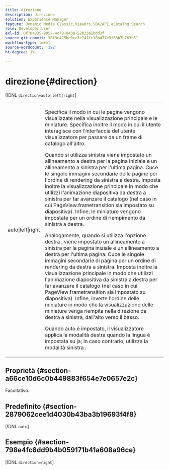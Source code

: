 ```yaml
---
title: direzione
description: direzione
solution: Experience Manager
feature: Dynamic Media Classic,Viewers,SDK/API,eCatalog Search
role: Developer,User
exl-id: 0f78a835-9057-4c79-843a-52b33a1bdd3f
source-git-commit: 38f3e425be0ce3e241fc18b477e3f68b7b763b51
workflow-type: tm+mt
source-wordcount: '192'
ht-degree: 1%

---
```


# direzione{#direction}

[!DNL `direction=auto|left|right`]

<table id="table_1D425B7685D448459CD3FE8D683C813C"> 
 <tbody> 
  <tr> 
   <td colname="col1"> <p> <span class="codeph"> auto|left|right </span> </p> </td> 
   <td colname="col2"> <p>Specifica il modo in cui le pagine vengono visualizzate nella visualizzazione principale e le miniature. Specifica inoltre il modo in cui il utente interagisce con l'interfaccia del utente visualizzatore per passare da un frame di catalogo all'altro. </p> <p>Quando <span class="codeph"> si utilizza sinistra </span> viene impostato un allineamento a destra per la pagina iniziale e un allineamento a sinistra per l'ultima pagina. Cuce le singole immagini secondarie delle pagine per l'ordine di rendering da sinistra a destra. Imposta inoltre la visualizzazione principale in modo che utilizzi l'animazione diapositiva da destra a sinistra per far avanzare il catalogo (nel caso in cui <span class="codeph"> PageView.frametransition </span> sia impostato su diapositiva). Infine, le miniature vengono impostate per un ordine di riempimento da sinistra a destra. </p> <p>Analogamente, quando <span class="codeph"> si utilizza l'opzione destra </span> , viene impostato un allineamento a sinistra per la pagina iniziale e un allineamento a destra per l'ultima pagina. Cuce le singole immagini secondarie di pagina per un ordine di rendering da destra a sinistra. Imposta inoltre la visualizzazione principale in modo che utilizzi l'animazione diapositiva da sinistra a destra per far avanzare il catalogo (nel caso in cui <span class="codeph"> PageView.frametransition </span> sia impostato su diapositiva). Infine, inverte l'ordine delle miniature in modo che la visualizzazione delle miniature venga riempita nella direzione da destra a sinistra, dall'alto verso il basso. </p> <p>Quando <span class="codeph"> auto </span> è impostato, il visualizzatore applica <span class="codeph"> la modalità destra </span> quando la lingua è impostata su <span class="codeph"> ja; </span>In caso contrario, utilizza la <span class="codeph"> modalità sinistra </span> . </p> </td> 
  </tr> 
 </tbody> 
</table>

## Proprietà {#section-a66ce10d6c0b449883f654e7e0657e2c}

Facoltativo.

## Predefinito {#section-2879062cee1d4030b43ba3b19693f4f8}

[!DNL `auto`]

## Esempio {#section-798e4fc8dd9b4b059171b41a608a96ce}

[!DNL `direction=right`]
